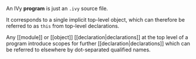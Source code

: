 An IVy **program** is just an `.ivy` source file.

It corresponds to a single implicit top-level object, which can therefore be referred to as `this` from top-level declarations.

Any [[module]] or [[object]] [[declaration|declarations]] at the top level of a program introduce scopes for further [[declaration|declarations]] which can be referred to elsewhere by dot-separated qualified names.